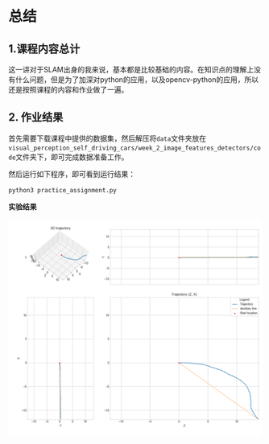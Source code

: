 # 总结

## 1.课程内容总计

这一讲对于SLAM出身的我来说，基本都是比较基础的内容。在知识点的理解上没有什么问题，但是为了加深对python的应用，以及opencv-python的应用，所以还是按照课程的内容和作业做了一遍。

## 2. 作业结果

首先需要下载课程中提供的数据集，然后解压将`data`文件夹放在`visual_perception_self_driving_cars/week_2_image_features_detectors/code`文件夹下，即可完成数据准备工作。

然后运行如下程序，即可看到运行结果：

```python
python3 practice_assignment.py
```

**实验结果**

<img src="doc/result.png" alt="result" style="zoom:50%;" />